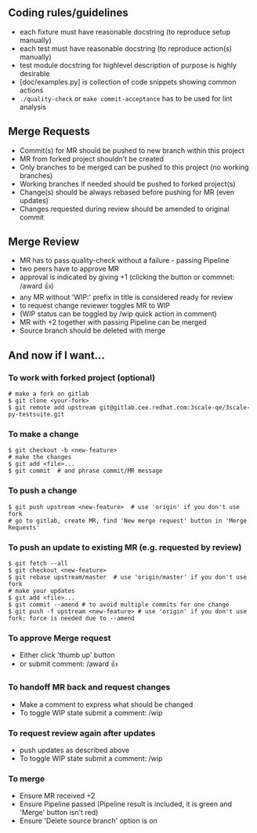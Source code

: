 ## Coding rules/guidelines
 - each fixture must have reasonable docstring (to reproduce setup manually)
 - each test must have reasonable docstring (to reproduce action(s) manually)
 - test module docstring for highlevel description of purpose is highly desirable
 - [doc/examples.py] is collection of code snippets showing common actions
 - `./quality-check` or `make commit-acceptance` has to be used for lint analysis

## Merge Requests
 - Commit(s) for MR should be pushed to new branch within this project
 - MR from forked project shouldn't be created
 - Only branches to be merged can be pushed to this project (no working branches)
 - Working branches if needed should be pushed to forked project(s)
 - Change(s) should be always rebased before pushing for MR (even updates)
 - Changes requested during review should be amended to original commit

## Merge Review
 - MR has to pass quality-check without a failure - passing Pipeline
 - two peers have to approve MR
 - approval is indicated by giving +1 (clicking the button or commnet: /award :+1:)
 - any MR without 'WIP:' prefix in title is considered ready for review
 - to request change reviewer toggles MR to WIP
 - (WIP status can be toggled by /wip quick action in comment)
 - MR with +2 together with passing Pipeline can be merged
 - Source branch should be deleted with merge


## And now if I want...

### To work with forked project (optional)
```
# make a fork on gitlab
$ git clone <your-fork>
$ git remote add upstream git@gitlab.cee.redhat.com:3scale-qe/3scale-py-testsuite.git
```

### To make a change
```
$ git checkout -b <new-feature>
# make the changes
$ git add <file>...
$ git commit  # and phrase commit/MR message
```

### To push a change
```
$ git push upstream <new-feature>  # use 'origin' if you don't use fork
# go to gitlab, create MR, find 'New merge request' button in 'Merge Requests'
```

### To push an update to existing MR (e.g. requested by review)
```
$ git fetch --all
$ git checkout <new-feature>
$ git rebase upstream/master  # use 'origin/master' if you don't use fork
# make your updates
$ git add <file>...
$ git commit --amend # to avoid multiple commits for one change
$ git push -f upstream <new-feature> # use 'origin' if you don't use fork; force is needed due to --amend
```

### To approve Merge request
 - Either click 'thumb up' button
 - or submit comment: /award :+1:

### To handoff MR back and request changes
 - Make a comment to express what should be changed
 - To toggle WIP state submit a comment: /wip

### To request review again after updates
 - push updates as described above
 - To toggle WIP state submit a comment: /wip

### To merge
 - Ensure MR received +2
 - Ensure Pipeline passed (Pipeline result is included, it is green and 'Merge' button isn't red)
 - Ensure 'Delete source branch' option is on
